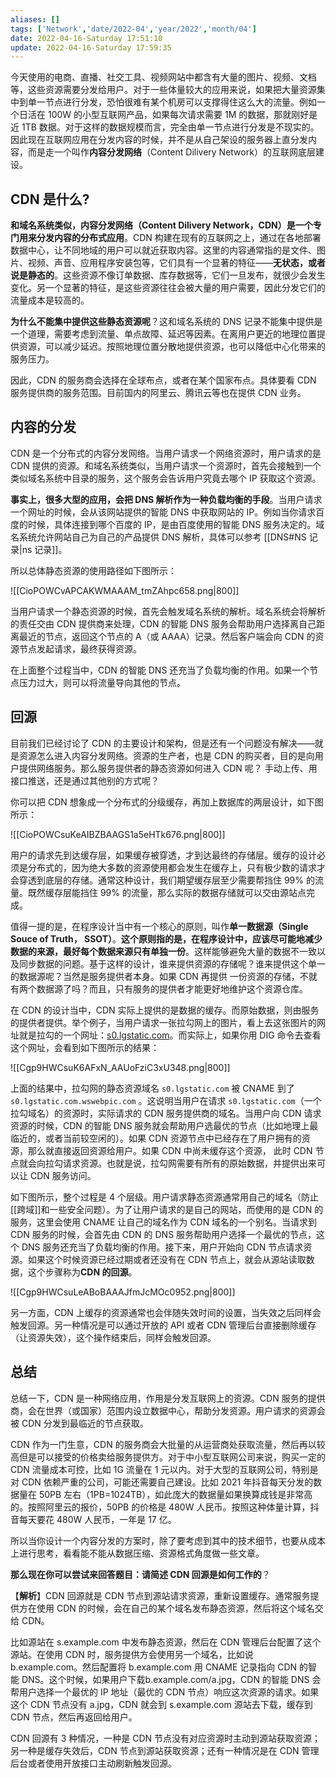 ```yaml
---
aliases: []
tags: ['Network','date/2022-04','year/2022','month/04']
date: 2022-04-16-Saturday 17:51:10
update: 2022-04-16-Saturday 17:59:35
---
```


今天使用的电商、直播、社交工具、视频网站中都含有大量的图片、视频、文档等，这些资源需要分发给用户。对于一些体量较大的应用来说，如果把大量资源集中到单一节点进行分发，恐怕很难有某个机房可以支撑得住这么大的流量。例如一个日活在 100W 的小型互联网产品，如果每次请求需要 1M 的数据，那就刚好是近 1TB 数据。对于这样的数据规模而言，完全由单一节点进行分发是不现实的。因此现在互联网应用在分发内容的时候，并不是从自己架设的服务器上直分发内容，而是走一个叫作**内容分发网络**（Content Dilivery Network）的互联网底层建设。

## CDN 是什么?

**和域名系统类似，内容分发网络（Content Dilivery Network，CDN）是一个专门用来分发内容的分布式应用**。CDN 构建在现有的互联网之上，通过在各地部署数据中心，让不同地域的用户可以就近获取内容。这里的内容通常指的是文件、图片、视频、声音、应用程序安装包等，它们具有一个显著的特征——**无状态，或者说是静态的**。这些资源不像订单数据、库存数据等，它们一旦发布，就很少会发生变化。另一个显著的特征，是这些资源往往会被大量的用户需要，因此分发它们的流量成本是较高的。

**为什么不能集中提供这些静态资源呢**？这和域名系统的 DNS 记录不能集中提供是一个道理，需要考虑到流量、单点故障、延迟等因素。在离用户更近的地理位置提供资源，可以减少延迟。按照地理位置分散地提供资源，也可以降低中心化带来的服务压力。

因此，CDN 的服务商会选择在全球布点，或者在某个国家布点。具体要看 CDN 服务提供商的服务范围。目前国内的阿里云、腾讯云等也在提供 CDN 业务。

## 内容的分发

CDN 是一个分布式的内容分发网络。当用户请求一个网络资源时，用户请求的是 CDN 提供的资源。和域名系统类似，当用户请求一个资源时，首先会接触到一个类似域名系统中目录的服务，这个服务会告诉用户究竟去哪个 IP 获取这个资源。

**事实上，很多大型的应用，会把 DNS 解析作为一种负载均衡的手段**。当用户请求一个网址的时候，会从该网站提供的智能 DNS 中获取网站的 IP。例如当你请求百度的时候，具体连接到哪个百度的 IP，是由百度使用的智能 DNS 服务决定的。域名系统允许网站自己为自己的产品提供 DNS 解析，具体可以参考 [[DNS#NS 记录|ns 记录]]。

所以总体静态资源的使用路径如下图所示：

![[CioPOWCvAPCAKWMAAAM_tmZAhpc658.png|800]]

当用户请求一个静态资源的时候，首先会触发域名系统的解析。域名系统会将解析的责任交由 CDN 提供商来处理，CDN 的智能 DNS 服务会帮助用户选择离自己距离最近的节点，返回这个节点的 A（或 AAAA）记录。然后客户端会向 CDN 的资源节点发起请求，最终获得资源。

在上面整个过程当中，CDN 的智能 DNS 还充当了负载均衡的作用。如果一个节点压力过大，则可以将流量导向其他的节点。

## 回源

目前我们已经讨论了 CDN 的主要设计和架构，但是还有一个问题没有解决——就是资源怎么进入内容分发网络。资源的生产者，也是 CDN 的购买者，目的是向用户提供网络服务。那么服务提供者的静态资源如何进入 CDN 呢？ 手动上传、用接口推送，还是通过其他别的方式呢？

你可以把 CDN 想象成一个分布式的分级缓存，再加上数据库的两层设计，如下图所示：

![[CioPOWCsuKeAIBZBAAGS1a5eHTk676.png|800]]

用户的请求先到达缓存层，如果缓存被穿透，才到达最终的存储层。缓存的设计必须是分布式的，因为绝大多数的资源使用都会发生在缓存上，只有极少数的请求才会穿透到底层的存储。通常这种设计，我们期望缓存层至少需要帮挡住 99% 的流量。既然缓存层能挡住 99% 的流量，那么实际的数据存储就可以交由源站点完成。

值得一提的是，在程序设计当中有一个核心的原则，叫作**单一数据源（Single Souce of Truth， SSOT）**。**这个原则指的是，在程序设计中，应该尽可能地减少数据的来源，最好每个数据来源只有单独一份**。这样能够避免大量的数据不一致以及同步数据的问题。基于这样的设计，谁来提供资源的存储呢？谁来提供这个单一的数据源呢？当然是服务提供者本身。如果 CDN 再提供 一份资源的存储，不就有两个数据源了吗？而且，只有服务的提供者才能更好地维护这个资源仓库。

在 CDN 的设计当中，CDN 实际上提供的是数据的缓存。而原始数据，则由服务的提供者提供。举个例子，当用户请求一张拉勾网上的图片，看上去这张图片的网址就是拉勾的一个网址：[s0.lgstatic.com](http://s0.lgstatic.com/?fileGuid=xxQTRXtVcqtHK6j8)。而实际上，如果你用 DIG 命令去查看这个网址，会看到如下图所示的结果：

![[Cgp9HWCsuK6AFxN_AAUoFziC3xU348.png|800]]

上面的结果中，拉勾网的静态资源域名 `s0.lgstatic.com` 被 CNAME 到了 `s0.lgstatic.com.wswebpic.com` 。这说明当用户在请求 `s0.lgstatic.com`（一个拉勾域名）的资源时，实际请求的 CDN 服务提供商的域名。当用户向 CDN 请求资源的时候，CDN 的智能 DNS 服务就会帮助用户选最优的节点（比如地理上最临近的，或者当前较空闲的）。如果 CDN 资源节点中已经存在了用户拥有的资源，那么就直接返回资源给用户。如果 CDN 中尚未缓存这个资源， 此时 CDN 节点就会向拉勾请求资源。也就是说，拉勾网需要有所有的原始数据，并提供出来可以让 CDN 服务访问。

如下图所示，整个过程是 4 个层级。用户请求静态资源通常用自己的域名（防止[[跨域]]和一些安全问题）。为了让用户请求的是自己的网站，而使用的是 CDN 的服务，这里会使用 CNAME 让自己的域名作为 CDN 域名的一个别名。当请求到 CDN 服务的时候，会首先由 CDN 的 DNS 服务帮助用户选择一个最优的节点，这个 DNS 服务还充当了负载均衡的作用。接下来，用户开始向 CDN 节点请求资源。如果这个时候资源已经过期或者还没有在 CDN 节点上，就会从源站读取数据，这个步骤称为**CDN 的回源**。

![[Cgp9HWCsuLeABoBAAAJfmJcMOc0952.png|800]]

另一方面，CDN 上缓存的资源通常也会伴随失效时间的设置，当失效之后同样会触发回源。另一种情况是可以通过开放的 API 或者 CDN 管理后台直接删除缓存（让资源失效），这个操作结束后，同样会触发回源。

## 总结

总结一下，CDN 是一种网络应用，作用是分发互联网上的资源。CDN 服务的提供商，会在世界（或国家）范围内设立数据中心，帮助分发资源。用户请求的资源会被 CDN 分发到最临近的节点获取。

CDN 作为一门生意，CDN 的服务商会大批量的从运营商处获取流量，然后再以较高但是可以接受的价格卖给服务提供方。对于中小型互联网公司来说，购买一定的 CDN 流量成本可控，比如 1G 流量在 1 元以内。对于大型的互联网公司，特别是对 CDN 依赖严重的公司，可能还需要自己建设。比如 2021 年抖音每天分发的数据量在 50PB 左右（1PB=1024TB），如此庞大的数据量如果换算成钱是非常高的。按照阿里云的报价，50PB 的价格是 480W 人民币。按照这种体量计算，抖音每天要花 480W 人民币，一年是 17 亿。

所以当你设计一个内容分发的方案时，除了要考虑到其中的技术细节，也要从成本上进行思考，看看能不能从数据压缩、资源格式角度做一些文章。

**那么现在你可以尝试来回答题目：请简述 CDN 回源是如何工作的**？

【**解析**】CDN 回源就是 CDN 节点到源站请求资源，重新设置缓存。通常服务提供方在使用 CDN 的时候，会在自己的某个域名发布静态资源，然后将这个域名交给 CDN。

比如源站在 s.example.com 中发布静态资源，然后在 CDN 管理后台配置了这个源站。在使用 CDN 时，服务提供方会使用另一个域名，比如说 b.example.com。然后配置将 b.example.com 用 CNAME 记录指向 CDN 的智能 DNS。这个时候，如果用户下载b.example.com/a.jpg，CDN 的智能 DNS 会帮用户选择一个最优的 IP 地址（最优的 CDN 节点）响应这次资源的请求。如果这个 CDN 节点没有 a.jpg，CDN 就会到 s.example.com 源站去下载，缓存到 CDN 节点，然后再返回给用户。

CDN 回源有 3 种情况，一种是 CDN 节点没有对应资源时主动到源站获取资源；另一种是缓存失效后，CDN 节点到源站获取资源；还有一种情况是在 CDN 管理后台或者使用开放接口主动刷新触发回源。
